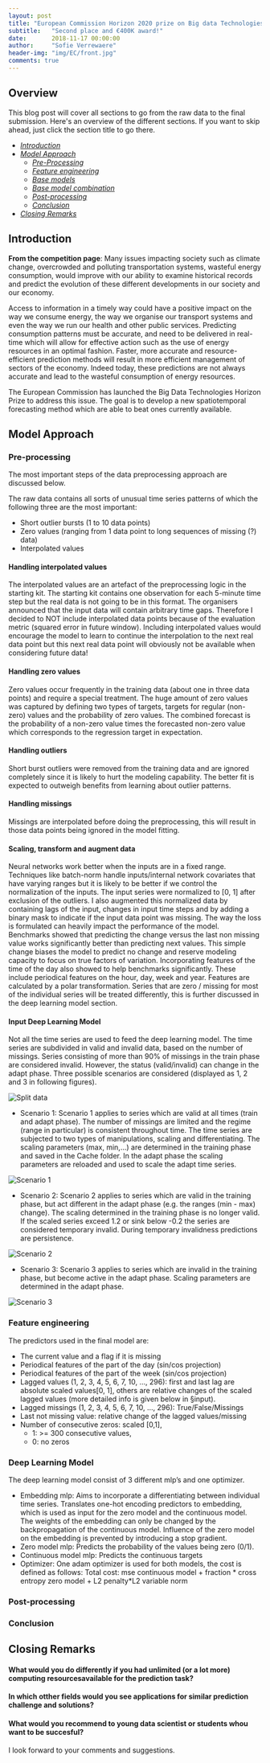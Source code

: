 ```yaml
---
layout: post
title: "European Commission Horizon 2020 prize on Big data Technologies"
subtitle:   "Second place and €400K award!"
date:       2018-11-17 00:00:00
author:     "Sofie Verrewaere"
header-img: "img/EC/front.jpg"
comments: true
---
```




## Overview

This blog post will cover all sections to go from the raw data to the final submission. Here's an overview of the different sections. If you want to skip ahead, just click the section title to go there.

* *[Introduction](#introduction)*
* *[Model Approach](#modelApproach)*
   * *[Pre-Processing](##preProcessing)*
   * *[Feature engineering](##featEng)*
   * *[Base models](##baseModels)*
   * *[Base model combination](##baseModelComb)*
   * *[Post-processing](##postProcessing)*
   * *[Conclusion](##conclusion)*
* *[Closing Remarks](#closingRemarks)*

## <a name="introduction"><a> Introduction

**From the competition page**: Many issues impacting society such as climate change, overcrowded and polluting transportation systems, wasteful energy consumption, would improve with our ability to examine historical records and predict the evolution of these different developments in our society and our economy.

Access to information in a timely way could have a positive impact on the way we consume energy, the way we organise our transport systems and even the way we run our health and other public services. Predicting consumption patterns must be accurate, and need to be delivered in real-time which will allow for effective action such as the use of energy resources in an optimal fashion. Faster, more accurate and resource-efficient prediction methods will result in more efficient management of sectors of the economy. Indeed today, these predictions are not always accurate and lead to the wasteful consumption of energy resources.

The European Commission has launched the Big Data Technologies Horizon Prize to address this issue. The goal is to develop a new spatiotemporal forecasting method which are able to beat ones currently available.


## <a name="modelApproach"><a> Model Approach


### <a name="preProcessing"><a> Pre-processing
The most important steps of the data preprocessing approach are discussed below.

The raw data contains all sorts of unusual time series patterns of which the following three are the most important:

* Short outlier bursts (1 to 10 data points)
* Zero values (ranging from 1 data point to long sequences of missing (?) data)
* Interpolated values



#### Handling interpolated values
The interpolated values are an artefact of the preprocessing logic in the starting kit. The starting kit contains one observation for each 5-minute time step but the real data is not going to be in this format. The organisers announced that the input data will contain arbitrary time gaps. Therefore I decided to NOT include interpolated data points because of the evaluation metric (squared error in future window). Including interpolated values would encourage the model to learn to continue the interpolation to the next real data point but this next real data point will obviously not be available when considering future data!

#### Handling zero values
Zero values occur frequently in the training data (about one in three data points) and require a special treatment. The huge amount of zero values was captured by defining two types of targets, targets for regular (non-zero) values and the probability of zero values. The combined forecast is the probability of a non-zero value times the forecasted non-zero value which corresponds to the regression target in expectation. 

#### Handling outliers
Short burst outliers were removed from the training data and are ignored completely since it is likely to hurt the modeling capability. The better fit is expected to outweigh benefits from learning about outlier patterns.

#### Handling missings
Missings are interpolated before doing the preprocessing, this will result in those data points being ignored in the model fitting.

#### Scaling, transform and augment data
Neural networks work better when the inputs are in a fixed range. Techniques like batch-norm handle inputs/internal network covariates that have varying ranges but it is likely to be better if we control the normalization of the inputs. The input series were normalized to [0, 1] after exclusion of the outliers. I also augmented this normalized data by containing lags of the input, changes in input time steps and by adding a binary mask to indicate if the input data point was missing.
The way the loss is formulated can heavily impact the performance of the model. Benchmarks showed that predicting the change versus the last non missing value works significantly better than predicting next values. This simple change biases the model to predict no change and reserve modeling capacity to focus on true factors of variation.
Incorporating features of the time of the day also showed to help benchmarks significantly. These include periodical features on the hour, day, week and year. Features are calculated by a polar transformation.
Series that are zero / missing for most of the individual series will be treated differently, this is further discussed in the deep learning model section.

#### Input Deep Learning Model

Not all the time series are used to feed the deep learning model. The time series are subdivided in valid and invalid data, based on the number of missings. Series consisting of more than 90% of missings in the train phase are considered invalid. However, the status (valid/invalid) can change in the adapt phase. Three possible scenarios are considered (displayed as 1, 2 and 3 in following figures). 

![Split data](/img/EC/splitdata.jpg)

* Scenario 1: Scenario 1 applies to series which are valid at all times (train and adapt phase). The number of missings are limited and the regime (range in particular) is consistent throughout time. The time series are subjected to two types of manipulations, scaling and differentiating. The scaling parameters (max, min,...) are determined in the training phase and saved in the Cache folder. In the adapt phase the scaling parameters are reloaded and used to scale the adapt time series.

![Scenario 1](/img/EC/scenario1.jpg)

* Scenario 2: Scenario 2 applies to series which are valid in the training phase, but act different in the adapt phase (e.g. the ranges (min - max) change). The scaling determined in the training phase is no longer valid. If the scaled series exceed 1.2 or sink below -0.2 the series are considered temporary invalid. During temporary invalidness predictions are persistence.

![Scenario 2](/img/EC/scenario2.jpg)

* Scenario 3: Scenario 3 applies to series which are invalid in the training phase, but become active in the adapt phase. Scaling parameters are determined in the adapt phase. 

![Scenario 3](/img/EC/scenario3.jpg)


### <a name="featEng"><a> Feature engineering

The predictors used in the final model are:

* The current value and a flag if it is missing
* Periodical features of the part of the day (sin/cos projection)
* Periodical features of the part of the week (sin/cos projection)
* Lagged values (1, 2, 3, 4, 5, 6, 7, 10, …, 296): first and last lag are absolute scaled values[0, 1], others are relative changes of the scaled lagged values (more detailed info is given below in §input).
* Lagged missings (1, 2, 3, 4, 5, 6, 7, 10, …, 296): True/False/Missings
* Last not missing value: relative change of the lagged values/missing
* Number of consecutive zeros: scaled [0,1], 
   * 1: >= 300 consecutive values, 
   * 0: no zeros



### <a name="deepLearningModel"><a> Deep Learning Model

The deep learning model consist of 3 different mlp’s and one optimizer. 

* Embedding mlp: Aims to incorporate a differentiating between individual time series. Translates one-hot encoding predictors to embedding, which is used as input for the zero model and the continuous model. The weights of the embedding can only be changed by the backpropagation of the continuous model. Influence of the zero model on the embedding is prevented by introducing a stop gradient.
* Zero model mlp: Predicts the probability of the values being zero (0/1).
* Continuous model mlp: Predicts the continuous targets
* Optimizer: One adam optimizer is used for both models, the cost is defined as follows:
      Total cost: mse continuous model + fraction * cross entropy zero model + L2 penalty*L2 variable norm



### <a name="postProcessing"><a> Post-processing


### <a name="conclusion"><a> Conclusion

## <a name="closingRemarks"><a> Closing Remarks


#### What would you do differently if you had unlimited (or a lot more) computing resourcesavailable for the prediction task?

#### In which otther fields would you see applications for similar prediction challenge and solutions?

#### What would you recommend to young data scientist or students whou want to be succesful?

I look forward to your comments and suggestions.


